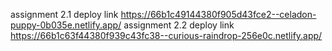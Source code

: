 assignment 2.1 deploy link 
https://66b1c49144380f905d43fce2--celadon-puppy-0b035e.netlify.app/
assignment 2.2 deploy link
https://66b1c63f44380f939c43fc38--curious-raindrop-256e0c.netlify.app/

